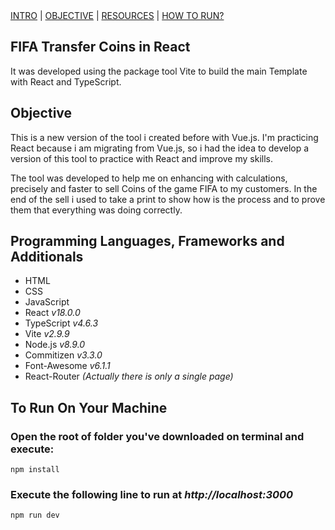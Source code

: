 <nav>
	<a href="#intro">INTRO</a> | <a href="#objective">OBJECTIVE</a> | <a href="#resources">RESOURCES</a> | <a href="#how-to-run">HOW TO RUN?</a>
</nav>

<section id="intro">
	<h1>FIFA Transfer Coins in React</h1>
	<p>It was developed using the package tool Vite to build the main Template with React and TypeScript.</p>
</section>
 
<section id="objective">
	<h2>Objective</h2>
	<p>This is a new version of the tool i created before with Vue.js. I'm practicing React because i am migrating from Vue.js, so i had the idea to develop a version of this tool to practice with React and improve my skills.</p>
	<p>The tool was developed to help me on enhancing with calculations, precisely and faster to sell Coins of the game FIFA to my customers. In the end of the sell i used to take a print to show how is the process and to prove them that everything was doing correctly.</p>
</section>
  
<section id="resources">
	<h2>Programming Languages, Frameworks and Additionals</h2>
	<ul>
		<li>HTML</li>
		<li>CSS</li>
		<li>JavaScript</li>
		<li>React <i>v18.0.0</i></li>
		<li>TypeScript <i>v4.6.3</i></li>
		<li>Vite <i>v2.9.9</i></li>
		<li>Node.js <i>v8.9.0</i></li>
		<li>Commitizen <i>v3.3.0</i></li>
		<li>Font-Awesome <i>v6.1.1</i></li>
		<li>React-Router <i>(Actually there is only a single page)</li></i>
	</ul>
</section>

<section id="how-to-run">
	<h2>To Run On Your Machine</h2>
	<div>
		<h3>Open the root of folder you've downloaded on terminal and execute:</h3>
		<code>npm install</code>
		<h3>Execute the following line to run at <i>http://localhost:3000</i></h3>
		<code>npm run dev</code>
	</div>
</section>
